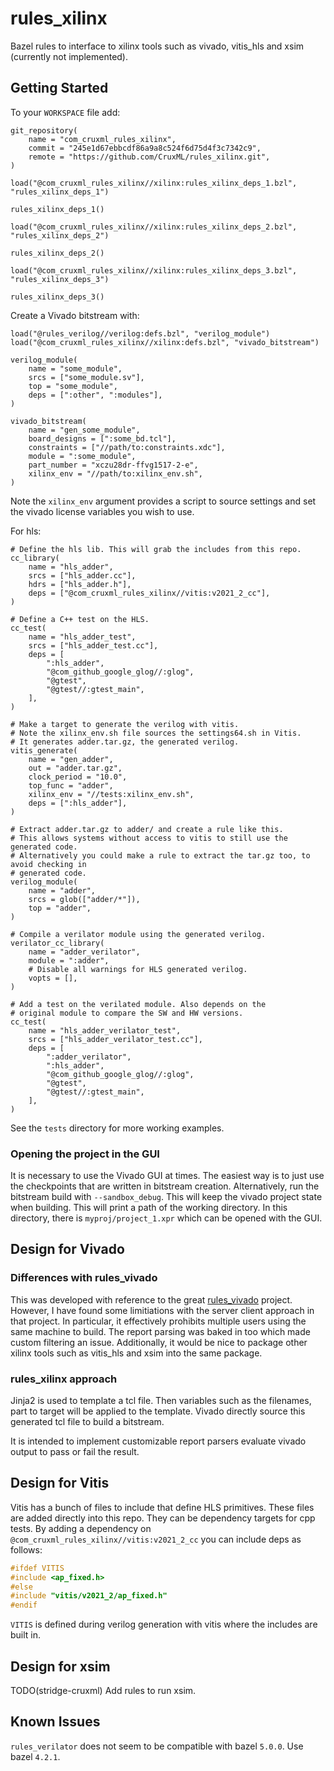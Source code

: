 # rules_xilinx

Bazel rules to interface to xilinx tools such as vivado, vitis_hls and xsim (currently not implemented).

## Getting Started

To your `WORKSPACE` file add:
```bzl
git_repository(
    name = "com_cruxml_rules_xilinx",
    commit = "245e1d67ebbcdf86a9a8c524f6d75d4f3c7342c9",
    remote = "https://github.com/CruxML/rules_xilinx.git",
)

load("@com_cruxml_rules_xilinx//xilinx:rules_xilinx_deps_1.bzl", "rules_xilinx_deps_1")

rules_xilinx_deps_1()

load("@com_cruxml_rules_xilinx//xilinx:rules_xilinx_deps_2.bzl", "rules_xilinx_deps_2")

rules_xilinx_deps_2()

load("@com_cruxml_rules_xilinx//xilinx:rules_xilinx_deps_3.bzl", "rules_xilinx_deps_3")

rules_xilinx_deps_3()
```

Create a Vivado bitstream with:
```bzl
load("@rules_verilog//verilog:defs.bzl", "verilog_module")
load("@com_cruxml_rules_xilinx//xilinx:defs.bzl", "vivado_bitstream")

verilog_module(
    name = "some_module",
    srcs = ["some_module.sv"],
    top = "some_module",
    deps = [":other", ":modules"],
)

vivado_bitstream(
    name = "gen_some_module",
    board_designs = [":some_bd.tcl"],
    constraints = ["//path/to:constraints.xdc"],
    module = ":some_module",
    part_number = "xczu28dr-ffvg1517-2-e",
    xilinx_env = "//path/to:xilinx_env.sh",
)
```

Note the `xilinx_env` argument provides a script to source settings and set the vivado license variables you wish to use.

For hls:

```bzl
# Define the hls lib. This will grab the includes from this repo.
cc_library(
    name = "hls_adder",
    srcs = ["hls_adder.cc"],
    hdrs = ["hls_adder.h"],
    deps = ["@com_cruxml_rules_xilinx//vitis:v2021_2_cc"],
)

# Define a C++ test on the HLS.
cc_test(
    name = "hls_adder_test",
    srcs = ["hls_adder_test.cc"],
    deps = [
        ":hls_adder",
        "@com_github_google_glog//:glog",
        "@gtest",
        "@gtest//:gtest_main",
    ],
)

# Make a target to generate the verilog with vitis.
# Note the xilinx_env.sh file sources the settings64.sh in Vitis.
# It generates adder.tar.gz, the generated verilog.
vitis_generate(
    name = "gen_adder",
    out = "adder.tar.gz",
    clock_period = "10.0",
    top_func = "adder",
    xilinx_env = "//tests:xilinx_env.sh",
    deps = [":hls_adder"],
)

# Extract adder.tar.gz to adder/ and create a rule like this.
# This allows systems without access to vitis to still use the generated code.
# Alternatively you could make a rule to extract the tar.gz too, to avoid checking in
# generated code.
verilog_module(
    name = "adder",
    srcs = glob(["adder/*"]),
    top = "adder",
)

# Compile a verilator module using the generated verilog.
verilator_cc_library(
    name = "adder_verilator",
    module = ":adder",
    # Disable all warnings for HLS generated verilog.
    vopts = [],
)

# Add a test on the verilated module. Also depends on the
# original module to compare the SW and HW versions.
cc_test(
    name = "hls_adder_verilator_test",
    srcs = ["hls_adder_verilator_test.cc"],
    deps = [
        ":adder_verilator",
        ":hls_adder",
        "@com_github_google_glog//:glog",
        "@gtest",
        "@gtest//:gtest_main",
    ],
)
```


See the `tests` directory for more working examples.

### Opening the project in the GUI

It is necessary to use the Vivado GUI at times.
The easiest way is to just use the checkpoints that are written in bitstream creation.
Alternatively, run the bitstream build with `--sandbox_debug`. This will keep the vivado project state when building.
This will print a path of the working directory. In this directory, there is `myproj/project_1.xpr` which can be opened with the GUI.


## Design for Vivado

### Differences with rules_vivado

This was developed with reference to the great [rules_vivado](https://github.com/agoessling/rules_vivado) project.
However, I have found some limitiations with the server client approach in that project.
In particular, it effectively prohibits multiple users using the same machine to build.
The report parsing was baked in too which made custom filtering an issue.
Additionally, it would be nice to package other xilinx tools such as vitis_hls and xsim into the same package.

### rules_xilinx approach

Jinja2 is used to template a tcl file. Then variables such as the filenames, part to target will be applied to the template.
Vivado directly source this generated tcl file to build a bitstream.

It is intended to implement customizable report parsers evaluate vivado output to pass or fail the result.

## Design for Vitis

Vitis has a bunch of files to include that define HLS primitives. These files are added directly into this repo.
They can be dependency targets for cpp tests. By adding a dependency on `@com_cruxml_rules_xilinx//vitis:v2021_2_cc` you can
include deps as follows:

```cpp
#ifdef VITIS
#include <ap_fixed.h>
#else
#include "vitis/v2021_2/ap_fixed.h"
#endif
```

`VITIS` is defined during verilog generation with vitis where the includes are built in.

## Design for xsim

TODO(stridge-cruxml) Add rules to run xsim.

## Known Issues

`rules_verilator` does not seem to be compatible with bazel `5.0.0`. Use bazel `4.2.1`.
